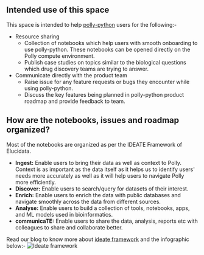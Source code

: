 ## Intended use of this space
This space is intended to help [polly-python](https://pypi.org/project/polly-python/) users for the following:-
- Resource sharing 
  - Collection of notebooks which help users with smooth onboarding to use polly-python. These notebooks can be opened directly on the Polly compute environment.
  - Publish case studies on topics similar to the biological questions which drug discovery teams are trying to answer.   
- Communicate directly with the product team 
  - Raise issue for any feature requests or bugs they encounter while using polly-python.
  - Discuss the key features being planned in polly-python product roadmap and provide feedback to team.

## How are the notebooks, issues and roadmap organized?
Most of the notebooks are organized as per the IDEATE Framework of Elucidata.

- **Ingest:** Enable users to bring their data as well as context to Polly. Context is as important as the data itself as it helps us to identify users' needs more accurately as well as it will help users to navigate Polly more efficiently.
- **Discover:** Enable users to search/query for datasets of their interest.
- **Enrich:** Enable users to enrich the data with public databases and navigate smoothly across the data from different sources.  
- **Analyse:** Enable users to build a collection of tools, notebooks, apps, and ML models used in bioinformatics.
- **communicaTE:**  Enable users to share the data, analysis, reports etc with colleagues to share and collaborate better. 

Read our blog to know more about [ideate framework](https://www.elucidata.io/blog/ideate-ing-for-the-future) and the infographic below:-
![Ideate framework](https://uploads-ssl.webflow.com/61e5670dd964f730bc3722e9/624738efacae05cad226fe3d_IDEATE-Blog-1-934x1024.png)
